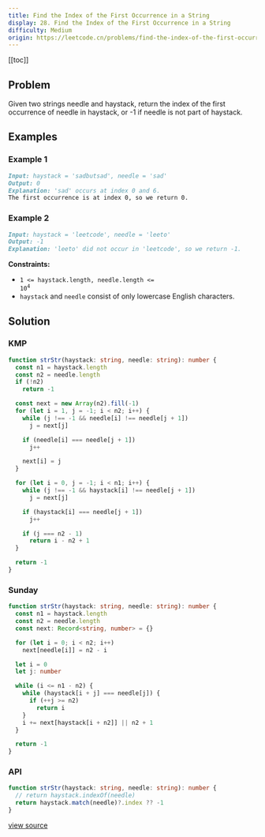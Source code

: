 ```yaml
---
title: Find the Index of the First Occurrence in a String
display: 28. Find the Index of the First Occurrence in a String
difficulty: Medium
origin: https://leetcode.cn/problems/find-the-index-of-the-first-occurrence-in-a-string
---
```


[[toc]]

## Problem

Given two strings needle and haystack, return the index of the first occurrence of needle in haystack, or -1 if needle is not part of haystack.

## Examples

### Example 1

```md
Input: haystack = 'sadbutsad', needle = 'sad'
Output: 0
Explanation: 'sad' occurs at index 0 and 6.
The first occurrence is at index 0, so we return 0.
```

### Example 2

```md
Input: haystack = 'leetcode', needle = 'leeto'
Output: -1
Explanation: 'leeto' did not occur in 'leetcode', so we return -1.
```

**Constraints:**

- <code>1 &lt;= haystack.length, needle.length &lt;= 10<sup>4</sup></code>
- <code>haystack</code> and <code>needle</code> consist of only lowercase English characters.

## Solution

### KMP

```ts
function strStr(haystack: string, needle: string): number {
  const n1 = haystack.length
  const n2 = needle.length
  if (!n2)
    return -1

  const next = new Array(n2).fill(-1)
  for (let i = 1, j = -1; i < n2; i++) {
    while (j !== -1 && needle[i] !== needle[j + 1])
      j = next[j]

    if (needle[i] === needle[j + 1])
      j++

    next[i] = j
  }

  for (let i = 0, j = -1; i < n1; i++) {
    while (j !== -1 && haystack[i] !== needle[j + 1])
      j = next[j]

    if (haystack[i] === needle[j + 1])
      j++

    if (j === n2 - 1)
      return i - n2 + 1
  }

  return -1
}
```

### Sunday

```ts
function strStr(haystack: string, needle: string): number {
  const n1 = haystack.length
  const n2 = needle.length
  const next: Record<string, number> = {}

  for (let i = 0; i < n2; i++)
    next[needle[i]] = n2 - i

  let i = 0
  let j: number

  while (i <= n1 - n2) {
    while (haystack[i + j] === needle[j]) {
      if (++j >= n2)
        return i
    }
    i += next[haystack[i + n2]] || n2 + 1
  }

  return -1
}
```

### API

```ts
function strStr(haystack: string, needle: string): number {
  // return haystack.indexOf(needle)
  return haystack.match(needle)?.index ?? -1
}
```

[view source](https://leetcode.cn/problems/find-the-index-of-the-first-occurrence-in-a-string)
